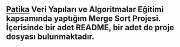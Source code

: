 ## [Patika](https://www.patika.dev) Veri Yapıları ve Algoritmalar Eğitimi kapsamında yaptığım Merge Sort Projesi. İçerisinde bir adet README, bir adet de proje dosyası bulunmaktadır.